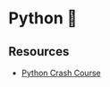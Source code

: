 # Python 🐍

## Resources

* [Python Crash Course](https://nostarch.com/python-crash-course-3rd-edition)
